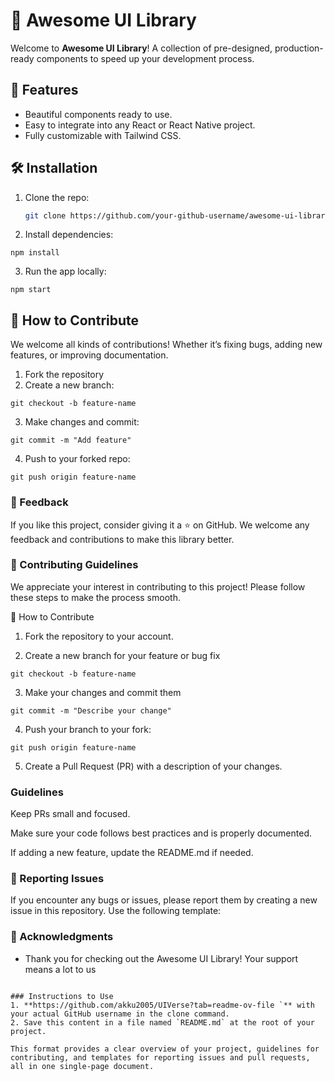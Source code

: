 # 🚀 Awesome UI Library

Welcome to **Awesome UI Library**! A collection of pre-designed, production-ready components to speed up your development process.

## 🌟 Features

- Beautiful components ready to use.
- Easy to integrate into any React or React Native project.
- Fully customizable with Tailwind CSS.

## 🛠️ Installation

1. Clone the repo:

   ```bash
   git clone https://github.com/your-github-username/awesome-ui-library.git

   ```

2. Install dependencies:

```
npm install
```

3. Run the app locally:

```
npm start
```

## 🎯 How to Contribute

We welcome all kinds of contributions! Whether it’s fixing bugs, adding new features, or improving documentation.

1. Fork the repository
2. Create a new branch:

```
git checkout -b feature-name
```

3. Make changes and commit:

```
git commit -m "Add feature"
```

4. Push to your forked repo:

```
git push origin feature-name
```

### 💬 Feedback

If you like this project, consider giving it a ⭐ on GitHub. We welcome any feedback and contributions to make this library better.

### 📝 Contributing Guidelines

We appreciate your interest in contributing to this project! Please follow these steps to make the process smooth.

🚀 How to Contribute

1. Fork the repository to your account.

2. Create a new branch for your feature or bug fix

```
git checkout -b feature-name
```

3. Make your changes and commit them

```
git commit -m "Describe your change"
```

4. Push your branch to your fork:

```
git push origin feature-name
```

5. Create a Pull Request (PR) with a description of your changes.

### Guidelines

Keep PRs small and focused.

Make sure your code follows best practices and is properly documented.

If adding a new feature, update the README.md if needed.

### 🐛 Reporting Issues

If you encounter any bugs or issues, please report them by creating a new issue in this repository. Use the following template:

### 🙏 Acknowledgments

- Thank you for checking out the Awesome UI Library! Your support means a lot to us

```

### Instructions to Use
1. **https://github.com/akku2005/UIVerse?tab=readme-ov-file `** with your actual GitHub username in the clone command.
2. Save this content in a file named `README.md` at the root of your project.

This format provides a clear overview of your project, guidelines for contributing, and templates for reporting issues and pull requests, all in one single-page document.
```
